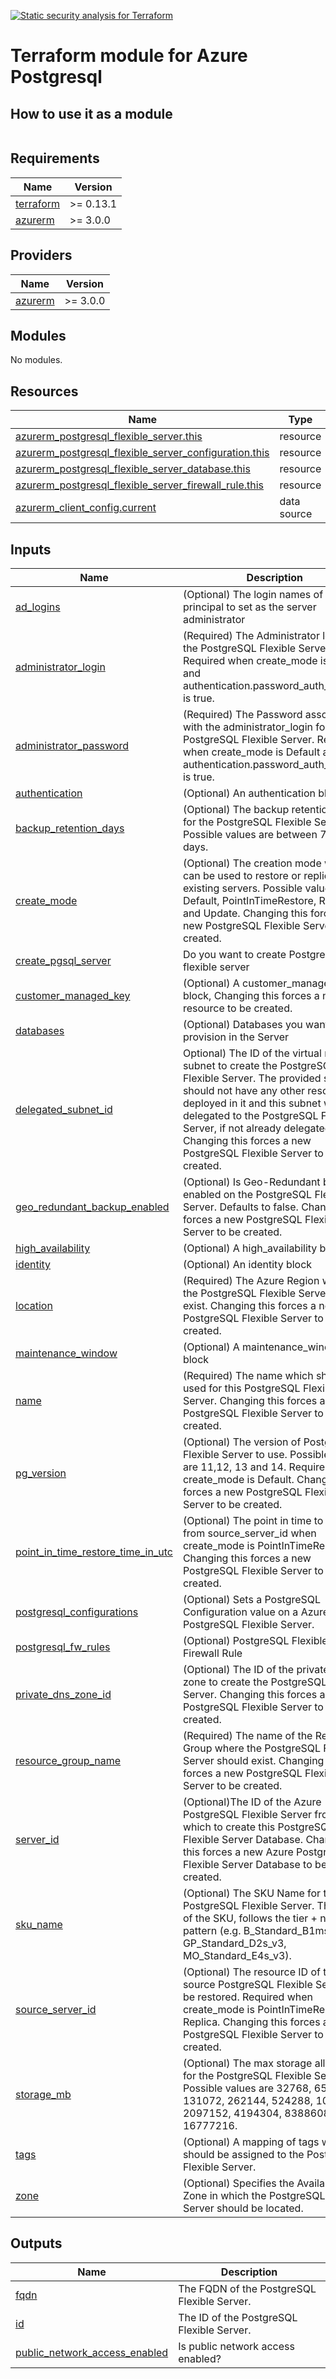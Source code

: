 [![Static security analysis for Terraform](https://github.com/foss-cafe/terraform-azurerm-acr/actions/workflows/checkov.yml/badge.svg?branch=main)](https://github.com/foss-cafe/terraform-azurerm-acr/actions/workflows/checkov.yml)
# Terraform module for Azure Postgresql

## How to use it as a module

```hcl

```

<!-- BEGINNING OF PRE-COMMIT-TERRAFORM DOCS HOOK -->
## Requirements

| Name | Version |
|------|---------|
| <a name="requirement_terraform"></a> [terraform](#requirement\_terraform) | >= 0.13.1 |
| <a name="requirement_azurerm"></a> [azurerm](#requirement\_azurerm) | >= 3.0.0 |

## Providers

| Name | Version |
|------|---------|
| <a name="provider_azurerm"></a> [azurerm](#provider\_azurerm) | >= 3.0.0 |

## Modules

No modules.

## Resources

| Name | Type |
|------|------|
| [azurerm_postgresql_flexible_server.this](https://registry.terraform.io/providers/hashicorp/azurerm/latest/docs/resources/postgresql_flexible_server) | resource |
| [azurerm_postgresql_flexible_server_configuration.this](https://registry.terraform.io/providers/hashicorp/azurerm/latest/docs/resources/postgresql_flexible_server_configuration) | resource |
| [azurerm_postgresql_flexible_server_database.this](https://registry.terraform.io/providers/hashicorp/azurerm/latest/docs/resources/postgresql_flexible_server_database) | resource |
| [azurerm_postgresql_flexible_server_firewall_rule.this](https://registry.terraform.io/providers/hashicorp/azurerm/latest/docs/resources/postgresql_flexible_server_firewall_rule) | resource |
| [azurerm_client_config.current](https://registry.terraform.io/providers/hashicorp/azurerm/latest/docs/data-sources/client_config) | data source |

## Inputs

| Name | Description | Type | Default | Required |
|------|-------------|------|---------|:--------:|
| <a name="input_ad_logins"></a> [ad\_logins](#input\_ad\_logins) | (Optional) The login names of the principal to set as the server administrator | `list(string)` | `[]` | no |
| <a name="input_administrator_login"></a> [administrator\_login](#input\_administrator\_login) | (Required) The Administrator login for the PostgreSQL Flexible Server. Required when create\_mode is Default and authentication.password\_auth\_enabled is true. | `string` | n/a | yes |
| <a name="input_administrator_password"></a> [administrator\_password](#input\_administrator\_password) | (Required) The Password associated with the administrator\_login for the PostgreSQL Flexible Server. Required when create\_mode is Default and authentication.password\_auth\_enabled is true. | `string` | n/a | yes |
| <a name="input_authentication"></a> [authentication](#input\_authentication) | (Optional) An authentication block | `any` | `[]` | no |
| <a name="input_backup_retention_days"></a> [backup\_retention\_days](#input\_backup\_retention\_days) | (Optional) The backup retention days for the PostgreSQL Flexible Server. Possible values are between 7 and 35 days. | `number` | `35` | no |
| <a name="input_create_mode"></a> [create\_mode](#input\_create\_mode) | (Optional) The creation mode which can be used to restore or replicate existing servers. Possible values are Default, PointInTimeRestore, Replica and Update. Changing this forces a new PostgreSQL Flexible Server to be created. | `string` | `"Default"` | no |
| <a name="input_create_pgsql_server"></a> [create\_pgsql\_server](#input\_create\_pgsql\_server) | Do you want to create Postgresql flexible server | `bool` | `true` | no |
| <a name="input_customer_managed_key"></a> [customer\_managed\_key](#input\_customer\_managed\_key) | (Optional) A customer\_managed\_key block, Changing this forces a new resource to be created. | `any` | `[]` | no |
| <a name="input_databases"></a> [databases](#input\_databases) | (Optional) Databases you want to provision in the Server | `any` | `{}` | no |
| <a name="input_delegated_subnet_id"></a> [delegated\_subnet\_id](#input\_delegated\_subnet\_id) | Optional) The ID of the virtual network subnet to create the PostgreSQL Flexible Server. The provided subnet should not have any other resource deployed in it and this subnet will be delegated to the PostgreSQL Flexible Server, if not already delegated. Changing this forces a new PostgreSQL Flexible Server to be created. | `string` | `null` | no |
| <a name="input_geo_redundant_backup_enabled"></a> [geo\_redundant\_backup\_enabled](#input\_geo\_redundant\_backup\_enabled) | (Optional) Is Geo-Redundant backup enabled on the PostgreSQL Flexible Server. Defaults to false. Changing this forces a new PostgreSQL Flexible Server to be created. | `bool` | `false` | no |
| <a name="input_high_availability"></a> [high\_availability](#input\_high\_availability) | (Optional) A high\_availability block | `any` | `[]` | no |
| <a name="input_identity"></a> [identity](#input\_identity) | (Optional) An identity block | `any` | `[]` | no |
| <a name="input_location"></a> [location](#input\_location) | (Required) The Azure Region where the PostgreSQL Flexible Server should exist. Changing this forces a new PostgreSQL Flexible Server to be created. | `string` | n/a | yes |
| <a name="input_maintenance_window"></a> [maintenance\_window](#input\_maintenance\_window) | (Optional) A maintenance\_window block | `any` | `[]` | no |
| <a name="input_name"></a> [name](#input\_name) | (Required) The name which should be used for this PostgreSQL Flexible Server. Changing this forces a new PostgreSQL Flexible Server to be created. | `string` | n/a | yes |
| <a name="input_pg_version"></a> [pg\_version](#input\_pg\_version) | (Optional) The version of PostgreSQL Flexible Server to use. Possible values are 11,12, 13 and 14. Required when create\_mode is Default. Changing this forces a new PostgreSQL Flexible Server to be created. | `number` | `14` | no |
| <a name="input_point_in_time_restore_time_in_utc"></a> [point\_in\_time\_restore\_time\_in\_utc](#input\_point\_in\_time\_restore\_time\_in\_utc) | (Optional) The point in time to restore from source\_server\_id when create\_mode is PointInTimeRestore. Changing this forces a new PostgreSQL Flexible Server to be created. | `string` | `null` | no |
| <a name="input_postgresql_configurations"></a> [postgresql\_configurations](#input\_postgresql\_configurations) | (Optional) Sets a PostgreSQL Configuration value on a Azure PostgreSQL Flexible Server. | `any` | `{}` | no |
| <a name="input_postgresql_fw_rules"></a> [postgresql\_fw\_rules](#input\_postgresql\_fw\_rules) | (Optional) PostgreSQL Flexible Server Firewall Rule | `any` | `{}` | no |
| <a name="input_private_dns_zone_id"></a> [private\_dns\_zone\_id](#input\_private\_dns\_zone\_id) | (Optional) The ID of the private DNS zone to create the PostgreSQL Flexible Server. Changing this forces a new PostgreSQL Flexible Server to be created. | `string` | `null` | no |
| <a name="input_resource_group_name"></a> [resource\_group\_name](#input\_resource\_group\_name) | (Required) The name of the Resource Group where the PostgreSQL Flexible Server should exist. Changing this forces a new PostgreSQL Flexible Server to be created. | `string` | n/a | yes |
| <a name="input_server_id"></a> [server\_id](#input\_server\_id) | (Optional)The ID of the Azure PostgreSQL Flexible Server from which to create this PostgreSQL Flexible Server Database. Changing this forces a new Azure PostgreSQL Flexible Server Database to be created. | `string` | `null` | no |
| <a name="input_sku_name"></a> [sku\_name](#input\_sku\_name) | (Optional) The SKU Name for the PostgreSQL Flexible Server. The name of the SKU, follows the tier + name pattern (e.g. B\_Standard\_B1ms, GP\_Standard\_D2s\_v3, MO\_Standard\_E4s\_v3). | `string` | `"B_Standard_B1ms"` | no |
| <a name="input_source_server_id"></a> [source\_server\_id](#input\_source\_server\_id) | (Optional) The resource ID of the source PostgreSQL Flexible Server to be restored. Required when create\_mode is PointInTimeRestore or Replica. Changing this forces a new PostgreSQL Flexible Server to be created. | `string` | `null` | no |
| <a name="input_storage_mb"></a> [storage\_mb](#input\_storage\_mb) | (Optional) The max storage allowed for the PostgreSQL Flexible Server. Possible values are 32768, 65536, 131072, 262144, 524288, 1048576, 2097152, 4194304, 8388608, and 16777216. | `number` | `65536` | no |
| <a name="input_tags"></a> [tags](#input\_tags) | (Optional) A mapping of tags which should be assigned to the PostgreSQL Flexible Server. | `map(string)` | `{}` | no |
| <a name="input_zone"></a> [zone](#input\_zone) | (Optional) Specifies the Availability Zone in which the PostgreSQL Flexible Server should be located. | `string` | `null` | no |

## Outputs

| Name | Description |
|------|-------------|
| <a name="output_fqdn"></a> [fqdn](#output\_fqdn) | The FQDN of the PostgreSQL Flexible Server. |
| <a name="output_id"></a> [id](#output\_id) | The ID of the PostgreSQL Flexible Server. |
| <a name="output_public_network_access_enabled"></a> [public\_network\_access\_enabled](#output\_public\_network\_access\_enabled) | Is public network access enabled? |
<!-- END OF PRE-COMMIT-TERRAFORM DOCS HOOK -->
